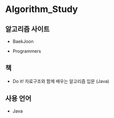 # Algorithm_Study

알고리즘 사이트 
-

+ BaekJoon

* Programmers


책
-

+ Do it! 자료구조와 함께 배우는 알고리즘 입문 (Java)

사용 언어
-

+ Java



